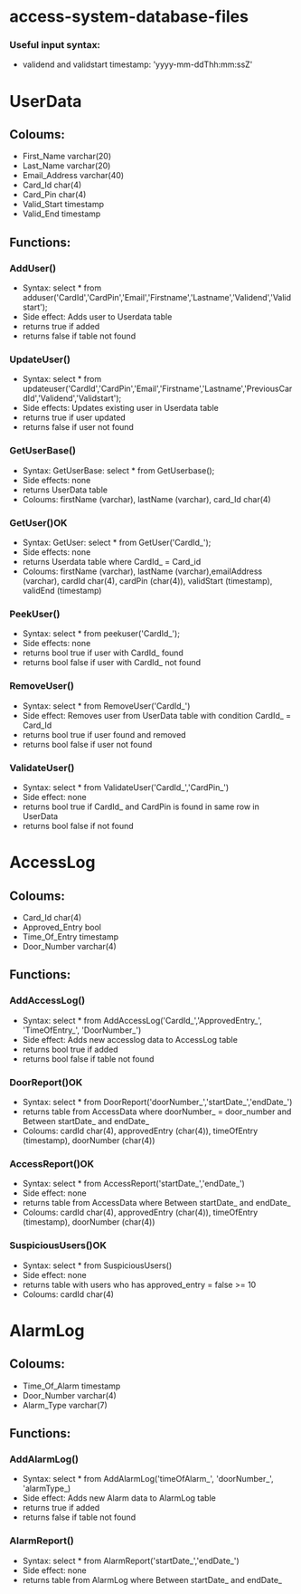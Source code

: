 # access-system-database-files

### Useful input syntax:
- validend and validstart timestamp: 'yyyy-mm-ddThh:mm:ssZ'

# UserData
## Coloums:
- First_Name varchar(20)
- Last_Name varchar(20)
- Email_Address varchar(40)
- Card_Id char(4)
- Card_Pin char(4)
- Valid_Start timestamp
- Valid_End timestamp
## Functions:
### AddUser()
- Syntax: select * from adduser('CardId','CardPin','Email','Firstname','Lastname','Validend','Validstart');
- Side effect: Adds user to Userdata table
- returns true if added
- returns false if table not found
### UpdateUser()
- Syntax: select * from updateuser('CardId','CardPin','Email','Firstname','Lastname','PreviousCardId','Validend','Validstart');
- Side effects: Updates existing user in Userdata table
- returns true if user updated
- returns false if user not found
### GetUserBase()
- Syntax: GetUserBase: select * from GetUserbase();
- Side effects: none
- returns UserData table
- Coloums: firstName (varchar), lastName (varchar), card_Id char(4)
### GetUser()OK
- Syntax: GetUser: select * from GetUser('CardId_');
- Side effects: none
- returns Userdata table where CardId_ = Card_id
- Coloums: firstName (varchar), lastName (varchar),emailAddress (varchar), cardId char(4), cardPin (char(4)), validStart (timestamp), validEnd (timestamp)
### PeekUser()
- Syntax: select * from peekuser('CardId_');
- Side effects: none
- returns bool true if user with CardId_ found
- returns bool false if user with CardId_ not found
### RemoveUser()
- Syntax: select * from RemoveUser('CardId_')
- Side effect: Removes user from UserData table with condition CardId_ = Card_Id
- returns bool true if user found and removed
- returns bool false if user not found
### ValidateUser()
- Syntax: select * from ValidateUser('CardId_','CardPin_')
- Side effect: none
- returns bool true if CardId_ and CardPin is found in same row in UserData
- returns bool false if not found
  
# AccessLog
## Coloums:
- Card_Id char(4)
- Approved_Entry bool
- Time_Of_Entry timestamp
- Door_Number varchar(4)

## Functions:

### AddAccessLog()
- Syntax: select * from AddAccessLog('CardId_','ApprovedEntry_', 'TimeOfEntry_', 'DoorNumber_')
- Side effect: Adds new accesslog data to AccessLog table
- returns bool true if added
- returns bool false if table not found
### DoorReport()OK
- Syntax: select * from DoorReport('doorNumber_','startDate_','endDate_')
- returns table from AccessData where doorNumber_ = door_number and Between startDate_ and endDate_
- Coloums: cardId char(4), approvedEntry (char(4)), timeOfEntry (timestamp), doorNumber (char(4))
### AccessReport()OK
- Syntax: select * from AccessReport('startDate_','endDate_')
- Side effect: none
- returns table from AccessData where Between startDate_ and endDate_
- Coloums: cardId char(4), approvedEntry (char(4)), timeOfEntry (timestamp), doorNumber (char(4))
### SuspiciousUsers()OK
- Syntax: select * from SuspiciousUsers()
- Side effect: none
- returns table with users who has approved_entry = false >= 10
- Coloums: cardId char(4)
  
# AlarmLog
## Coloums:
- Time_Of_Alarm timestamp
- Door_Number varchar(4)
- Alarm_Type varchar(7)

## Functions:
### AddAlarmLog()
- Syntax: select * from AddAlarmLog('timeOfAlarm_', 'doorNumber_', 'alarmType_)
- Side effect: Adds new Alarm data to AlarmLog table
- returns true if added
- returns false if table not found
### AlarmReport()
- Syntax: select * from AlarmReport('startDate_','endDate_')
- Side effect: none
- returns table from AlarmLog where Between startDate_ and endDate_
  











